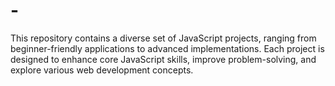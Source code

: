 # -
This repository contains a diverse set of JavaScript projects, ranging from beginner-friendly applications to advanced implementations. Each project is designed to enhance core JavaScript skills, improve problem-solving, and explore various web development concepts.
